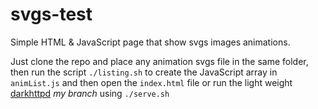 # svgs-test
Simple HTML &amp; JavaScript page that show svgs images animations.

Just clone the repo and place any animation svgs file in the same folder, then run the script `./listing.sh` to create the JavaScript array in `animList.js` and then open the `index.html` file or run the light weight [darkhttpd](https://github.com/saidbakr/darkhttpd) *my branch* using `./serve.sh`
